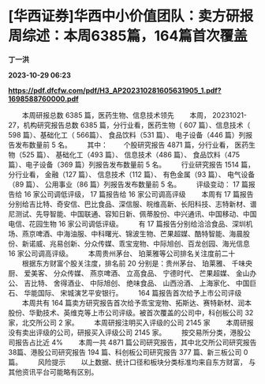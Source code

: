 # [华西证券]华西中小价值团队：卖方研报周综述：本周6385篇，164篇首次覆盖
**丁一洪**

**2023-10-29 06:23**

**https://pdf.dfcfw.com/pdf/H3_AP202310281605631905_1.pdf?1698588760000.pdf**

　　本周研报总数 6385 篇，医药生物、信息技术领先 　　本周， 20231021-27，机构研究报告总数 6385 篇，分行业看，医药生物（ 607 篇）、信息技术（ 598 篇）、基础化工（ 566篇）、 食品饮料（531 篇）、 电子设备（446 篇）列报告发布数量前 5 名。 　　其中： 　　个股研究报告 4871 篇，分行业看， 医药生物（525 篇）、 基础化工（493 篇）、 信息技术（486 篇）、 食品饮料（475 篇）、电子设备（369 篇）列报告发布数量前 5 名。 　　行业研究报告 1514 篇，分行业看， 金融（127 篇）、 信息技术（112 篇）、 有色金属（93 篇）、 电气设备（89 篇）、 公用事业（86 篇）列报告发布数量前 5 名。 　　评级变动： 17 篇报告给 16 家公司调低评级， 17 篇报告给 16 家公司调高评级 　　本周有 17 篇报告分别给吉比特、奇安信、巴比食品、深信服、皖维高新、长阳科技、志特新材、谱尼测试、先导智能、中国联通、容知日新、佩蒂股份、中兴通讯、中国移动、中国电信、花园生物 16 家公司调低评级。 　　有 17 篇报告分别给洽洽食品、深圳机场、燕京啤酒、中海油服、中科曙光、锦波生物、芒果超媒、酷特智能、海晨股份、新诺威、兆易创新、分众传媒、乖宝宠物、中际旭创、百龙创园、海光信息 16 家公司调高评级。 　　本周贵州茅台、 珀莱雅等公司排名关注度前二十 　　根据东方财富个股关注度，排名前 20 分别是：贵州茅台、 珀莱雅、 千味央厨、 爱美客、 分众传媒、 燕京啤酒、 立高食品、 宁德时代、 芒果超媒、 金山办公、 吉比特、 舍得酒业、 中际旭创、 绝味食品、 山西汾酒、 上海家化、 中国巨石、 华能国际、 宋城演艺平安银行。 　　164 篇报告首次给予上市公司评级 　　本周共有 164 篇卖方研究报告首次给予乖宝宠物、拓斯达、赛特新材、润本股份、华勤技术、英维克等上市公司评级。被首次覆盖的公司中，科创板公司 32 家，北交所公司 2 家。 　　本周研报注明买入评级的公司 2145 家 　　本周研报没有卖出评级的公司，研报买入评级公司 2145 家。 　　按交易所分类，港股公司报告占比近 4% 　　本周一共 4871 篇公司研究报告，其中北交所公司研究报告 38篇、港股公司研究报告 194 篇、科创板公司研究报告 377 篇、新三板公司 0 篇。 　　风险提示 　　以上数据、统计口径和板块分类标准均来自东方财富， 与其他资讯平台可能略有区别。